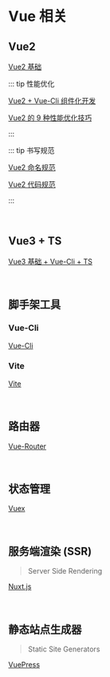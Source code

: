 # Vue 相关

## Vue2

[Vue2 基础](./Vue2/Vue2.md)

::: tip 性能优化

[Vue2 + Vue-Cli 组件化开发](./Vue2/ComponentsDevelopment.md)

[Vue2 的 9 种性能优化技巧](./Vue2/PO/9-Performance-Optimizations.md)

:::

::: tip 书写规范

[Vue2 命名规范](./Vue2/PO/styleGuide-vue2-name.md)

[Vue2 代码规范](./Vue2/PO/styleGuide-vue2-code.md)

:::

<br/>

## Vue3 + TS

[Vue3 基础 + Vue-Cli + TS ](./Vue3/Vue3+Vue-Cli+TS.md)

<br/>

## 脚手架工具

### Vue-Cli

[Vue-Cli](./Cli/Vue-Cli.md)

### Vite

[Vite]()

<br/>

## 路由器

[Vue-Router]()

<br/>

## 状态管理

[Vuex]()

<br/>

## 服务端渲染 (SSR)

> Server Side Rendering

[Nuxt.js]()

<br/>

## 静态站点生成器

> Static Site Generators

[VuePress]()
